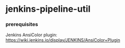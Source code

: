 # jenkins-pipeline-util

### prerequisites
Jenkins AnsiColor plugin: https://wiki.jenkins.io/display/JENKINS/AnsiColor+Plugin